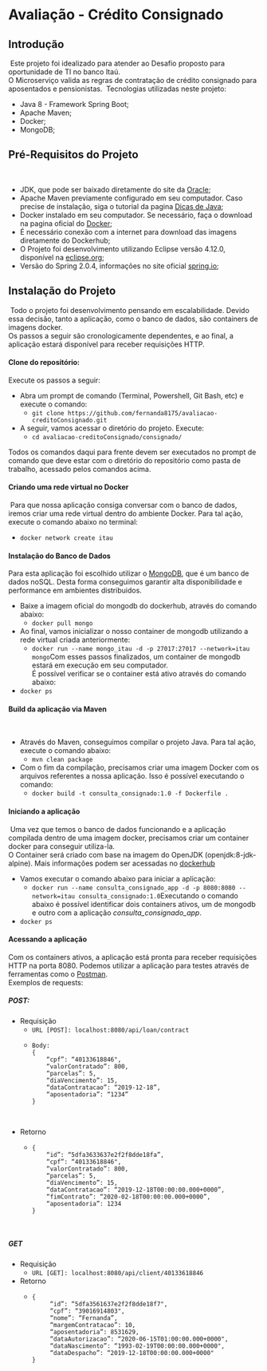 # Avaliação - Crédito Consignado

## Introdução
​
Este projeto foi idealizado para atender ao Desafio proposto para oportunidade de TI no banco Itaú.  
O Microserviço valida as regras de contratação de crédito consignado para aposentados e pensionistas.
​
Tecnologias utilizadas neste projeto:
 - Java 8 - Framework Spring Boot; 
 - Apache Maven;
 - Docker;
 - MongoDB;
 
## Pré-Requisitos do Projeto
​
- JDK, que pode ser baixado diretamente do site da [Oracle](https://www.oracle.com/technetwork/java/javase/downloads/index.html);  
- Apache Maven previamente configurado em seu computador. Caso precise de instalação, siga o tutorial da pagina [Dicas de Java](https://dicasdejava.com.br/como-instalar-o-maven-no-windows/);
- Docker instalado em seu computador. Se necessário, faça o download na pagina oficial do [Docker](https://www.docker.com/products/docker-desktop);
- É necessário conexão com a internet para download das imagens diretamente do Dockerhub;
- O Projeto foi desenvolvimento utilizando Eclipse versão 4.12.0, disponível na [eclipse.org](https://www.eclipse.org/downloads/packages/release/2019-06/r/eclipse-ide-eclipse-committers);
- Versão do Spring 2.0.4, informações no site oficial [spring.io](https://spring.io/blog/2018/07/30/spring-boot-2-0-4-available-now);
​
## Instalação do Projeto
​
Todo o projeto foi desenvolvimento pensando em escalabilidade. Devido essa decisão, tanto a aplicação, como o banco de dados, são containers de imagens docker.  
Os passos a seguir são cronologicamente dependentes, e ao final, a aplicação estará disponível para receber requisições HTTP.
​
#### Clone do repositório:
Execute os passos a seguir:
- Abra um prompt de comando (Terminal, Powershell, Git Bash, etc) e execute o comando:  
  - `git clone https://github.com/fernanda8175/avaliacao-creditoConsignado.git`  
- A seguir, vamos acessar o diretório do projeto. Execute:  
  - `cd avaliacao-creditoConsignado/consignado/`  
  
Todos os comandos daqui para frente devem ser executados no prompt de comando que deve estar com o diretório do repositório como pasta de trabalho, acessado pelos comandos acima. 
​
#### Criando uma rede virtual no Docker
​
Para que nossa aplicação consiga conversar com o banco de dados, iremos criar uma rede virtual dentro do ambiente Docker.
Para tal ação, execute o comando abaixo no terminal:  
- `docker network create itau`
​
#### Instalação do Banco de Dados
Para esta aplicação foi escolhido utilizar o [MongoDB](https://www.mongodb.com/), que é um banco de dados noSQL. Desta forma conseguimos garantir alta disponibilidade e performance em ambientes distribuidos.
​
- Baixe a imagem oficial do mongodb do dockerhub, através do comando abaixo:
  - `docker pull mongo`
- Ao final, vamos inicializar o nosso container de mongodb utilizando a rede virtual criada anteriormente:
  - `docker run --name mongo_itau -d -p 27017:27017 --network=itau mongo`
​
Com esses passos finalizados, um container de mongodb estará em execução em seu computador.  
É possível verificar se o container está ativo através do comando abaixo:  
- `docker ps`
​
#### Build da aplicação via Maven
​
- Através do Maven, conseguimos compilar o projeto Java. Para tal ação, execute o comando abaixo:
  - `mvn clean package`
- Com o fim da compilação, precisamos criar uma imagem Docker com os arquivos referentes a nossa aplicação. Isso é possível executando o comando:  
  - `docker build -t consulta_consignado:1.0 -f Dockerfile .`
  
#### Iniciando a aplicação
​
Uma vez que temos o banco de dados funcionando e a aplicação compilada dentro de uma imagem docker, precisamos criar um container docker para conseguir utiliza-la.  
O Container será criado com base na imagem do OpenJDK (openjdk:8-jdk-alpine). Mais informações podem ser acessadas no [dockerhub](https://hub.docker.com/layers/openjdk/library/openjdk/8-jdk-alpine/images/sha256-210ecd2595991799526a62a7099718b149e3bbefdb49764cc2a450048e0dd4c0)
​
- Vamos executar o comando abaixo para iniciar a aplicação:
  - `docker run --name consulta_consignado_app -d -p 8080:8080 --network=itau consulta_consignado:1.0` 
​
Executando o comando abaixo é possível identificar dois containers ativos, um de mongodb e outro com a aplicação *consulta_consignado_app*.    
- `docker ps`
​
#### Acessando a aplicação
Com os containers ativos, a aplicação está pronta para receber requisições HTTP na porta 8080. Podemos utilizar a aplicação para testes através de ferramentas como o [Postman](https://www.getpostman.com/downloads/).  
Exemplos de requests:
​
##### POST:
- Requisição  
  - `URL [POST]: localhost:8080/api/loan/contract`  
  - ```
    Body:  
    {
        “cpf”: “40133618846",
        “valorContratado”: 800,
        “parcelas”: 5,
        “diaVencimento”: 15,
        “dataContratacao”: “2019-12-18”,
        “aposentadoria”: “1234”
    }
​
- Retorno
  - ```
    {
        “id”: “5dfa3633637e2f2f8dde18fa”,
        “cpf”: “40133618846",
        “valorContratado”: 800,
        “parcelas”: 5,
        “diaVencimento”: 15,
        “dataContratacao”: “2019-12-18T00:00:00.000+0000”,
        “fimContrato”: “2020-02-18T00:00:00.000+0000”,
        “aposentadoria”: 1234
    }
​
##### GET
- Requisição
  - `URL [GET]: localhost:8080/api/client/40133618846`
- Retorno
  - ```
    {
         “id”: “5dfa3561637e2f2f8dde18f7",
         “cpf”: “39016914803",
         “nome”: “Fernanda”,
         “margemContratacao”: 10,
         “aposentadoria”: 8531629,
         “dataAutorizacao”: “2020-06-15T01:00:00.000+0000",
         “dataNascimento”: “1993-02-19T00:00:00.000+0000",
         “dataDespacho”: “2019-12-18T00:00:00.000+0000"
    }

